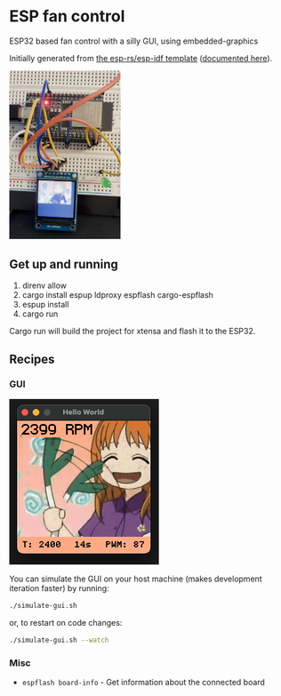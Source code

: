 # ESP fan control

ESP32 based fan control with a silly GUI, using embedded-graphics

Initially generated from [the esp-rs/esp-idf template](https://github.com/esp-rs/esp-idf-template) ([documented here](https://docs.esp-rs.org/book/writing-your-own-application/generate-project/esp-idf-template.html)).

<img alt="Breadboard photo" src="./assets/breadboard.png" width="200" />

## Get up and running

1. direnv allow
2. cargo install espup ldproxy espflash cargo-espflash
3. espup install
4. cargo run

Cargo run will build the project for xtensa and flash it to the ESP32.

## Recipes

### GUI

![Simulated GUI](./assets/simulate.png)

You can simulate the GUI on your host machine (makes development iteration faster)
by running:

```sh
./simulate-gui.sh
```

or, to restart on code changes:

```sh
./simulate-gui.sh --watch
```

### Misc

- `espflash board-info` - Get information about the connected board
